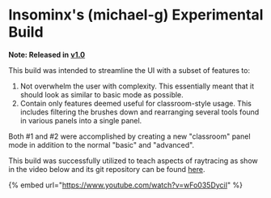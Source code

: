 # Insominx's (michael-g) Experimental Build

**Note: Released in** [**v1.0**](broken-reference)

This build was intended to streamline the UI with a subset of features to:

1. Not overwhelm the user with complexity.  This essentially meant that it should look as similar to basic mode as possible. &#x20;
2. Contain only features deemed useful for classroom-style usage.  This includes filtering the brushes down and rearranging several tools found in various panels into a single panel.&#x20;

Both #1 and #2 were accomplished by creating a new "classroom" panel mode in addition to the normal "basic" and "advanced".

This build was successfully utilized to teach aspects of raytracing as show in the video below and its git repository can be found [here](https://github.com/insominx/open-brush).

{% embed url="https://www.youtube.com/watch?v=wFo035DyciI" %}
